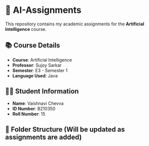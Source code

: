 # 🤖 AI-Assignments

This repository contains my academic assignments for the **Artificial Intelligence** course.

## 📚 Course Details
- **Course**: Artificial Intelligence  
- **Professor**: Sujoy Sarkar  
- **Semester**: E3 - Semester 1  
- **Language Used**: Java

## 👩‍🎓 Student Information
- **Name**: Vaishnavi Chevva  
- **ID Number**: B210350  
- **Roll Number**: 15  

## 📁 Folder Structure (Will be updated as assignments are added)
